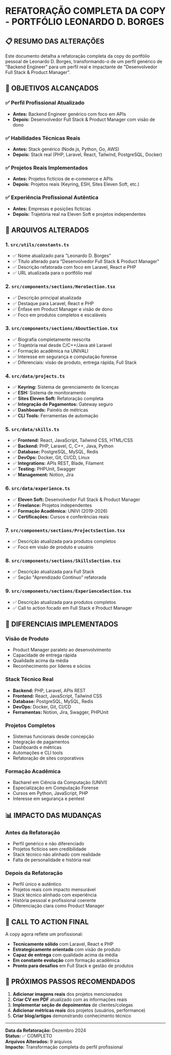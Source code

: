 # REFATORAÇÃO COMPLETA DA COPY - PORTFÓLIO LEONARDO D. BORGES

## 📋 RESUMO DAS ALTERAÇÕES

Este documento detalha a refatoração completa da copy do portfólio pessoal de Leonardo D. Borges, transformando-o de um perfil genérico de "Backend Engineer" para um perfil real e impactante de "Desenvolvedor Full Stack & Product Manager".

## 🎯 OBJETIVOS ALCANÇADOS

### ✅ **Perfil Profissional Atualizado**
- **Antes:** Backend Engineer genérico com foco em APIs
- **Depois:** Desenvolvedor Full Stack & Product Manager com visão de dono

### ✅ **Habilidades Técnicas Reais**
- **Antes:** Stack genérico (Node.js, Python, Go, AWS)
- **Depois:** Stack real (PHP, Laravel, React, Tailwind, PostgreSQL, Docker)

### ✅ **Projetos Reais Implementados**
- **Antes:** Projetos fictícios de e-commerce e APIs
- **Depois:** Projetos reais (Keyring, ESH, Sites Eleven Soft, etc.)

### ✅ **Experiência Profissional Autêntica**
- **Antes:** Empresas e posições fictícias
- **Depois:** Trajetória real na Eleven Soft e projetos independentes

## 🔄 ARQUIVOS ALTERADOS

### 1. **`src/utils/constants.ts`**
- ✅ Nome atualizado para "Leonardo D. Borges"
- ✅ Título alterado para "Desenvolvedor Full Stack & Product Manager"
- ✅ Descrição refatorada com foco em Laravel, React e PHP
- ✅ URL atualizada para o portfólio real

### 2. **`src/components/sections/HeroSection.tsx`**
- ✅ Descrição principal atualizada
- ✅ Destaque para Laravel, React e PHP
- ✅ Ênfase em Product Manager e visão de dono
- ✅ Foco em produtos completos e escaláveis

### 3. **`src/components/sections/AboutSection.tsx`**
- ✅ Biografia completamente reescrita
- ✅ Trajetória real desde C/C++/Java até Laravel
- ✅ Formação acadêmica na UNIVALI
- ✅ Interesse em segurança e computação forense
- ✅ Diferenciais: visão de produto, entrega rápida, Full Stack

### 4. **`src/data/projects.ts`**
- ✅ **Keyring:** Sistema de gerenciamento de licenças
- ✅ **ESH:** Sistema de monitoramento
- ✅ **Sites Eleven Soft:** Refatoração completa
- ✅ **Integração de Pagamentos:** Gateway seguro
- ✅ **Dashboards:** Painéis de métricas
- ✅ **CLI Tools:** Ferramentas de automação

### 5. **`src/data/skills.ts`**
- ✅ **Frontend:** React, JavaScript, Tailwind CSS, HTML/CSS
- ✅ **Backend:** PHP, Laravel, C, C++, Java, Python
- ✅ **Database:** PostgreSQL, MySQL, Redis
- ✅ **DevOps:** Docker, Git, CI/CD, Linux
- ✅ **Integrations:** APIs REST, Blade, Filament
- ✅ **Testing:** PHPUnit, Swagger
- ✅ **Management:** Notion, Jira

### 6. **`src/data/experience.ts`**
- ✅ **Eleven Soft:** Desenvolvedor Full Stack & Product Manager
- ✅ **Freelance:** Projetos independentes
- ✅ **Formação Acadêmica:** UNIVI (2019-2026)
- ✅ **Certificações:** Cursos e conferências reais

### 7. **`src/components/sections/ProjectsSection.tsx`**
- ✅ Descrição atualizada para produtos completos
- ✅ Foco em visão de produto e usuário

### 8. **`src/components/sections/SkillsSection.tsx`**
- ✅ Descrição atualizada para Full Stack
- ✅ Seção "Aprendizado Contínuo" refatorada

### 9. **`src/components/sections/ExperienceSection.tsx`**
- ✅ Descrição atualizada para produtos completos
- ✅ Call to action focado em Full Stack e Product Manager

## 🚀 DIFERENCIAIS IMPLEMENTADOS

### **Visão de Produto**
- Product Manager paralelo ao desenvolvimento
- Capacidade de entrega rápida
- Qualidade acima da média
- Reconhecimento por líderes e sócios

### **Stack Técnico Real**
- **Backend:** PHP, Laravel, APIs REST
- **Frontend:** React, JavaScript, Tailwind CSS
- **Database:** PostgreSQL, MySQL, Redis
- **DevOps:** Docker, Git, CI/CD
- **Ferramentas:** Notion, Jira, Swagger, PHPUnit

### **Projetos Completos**
- Sistemas funcionais desde concepção
- Integração de pagamentos
- Dashboards e métricas
- Automações e CLI tools
- Refatoração de sites corporativos

### **Formação Acadêmica**
- Bacharel em Ciência da Computação (UNIVI)
- Especialização em Computação Forense
- Cursos em Python, JavaScript, PHP
- Interesse em segurança e pentest

## 📊 IMPACTO DAS MUDANÇAS

### **Antes da Refatoração**
- Perfil genérico e não diferenciado
- Projetos fictícios sem credibilidade
- Stack técnico não alinhado com realidade
- Falta de personalidade e história real

### **Depois da Refatoração**
- Perfil único e autêntico
- Projetos reais com impacto mensurável
- Stack técnico alinhado com experiência
- História pessoal e profissional coerente
- Diferenciação clara como Product Manager

## 🎯 CALL TO ACTION FINAL

A copy agora reflete um profissional:
- **Tecnicamente sólido** com Laravel, React e PHP
- **Estrategicamente orientado** com visão de produto
- **Capaz de entrega** com qualidade acima da média
- **Em constante evolução** com formação acadêmica
- **Pronto para desafios** em Full Stack e gestão de produtos

## 📝 PRÓXIMOS PASSOS RECOMENDADOS

1. **Adicionar imagens reais** dos projetos mencionados
2. **Criar CV em PDF** atualizado com as informações reais
3. **Implementar seção de depoimentos** de clientes/colegas
4. **Adicionar métricas reais** dos projetos (usuários, performance)
5. **Criar blog/artigos** demonstrando conhecimento técnico

---

**Data da Refatoração:** Dezembro 2024  
**Status:** ✅ COMPLETO  
**Arquivos Alterados:** 9 arquivos  
**Impacto:** Transformação completa do perfil profissional 